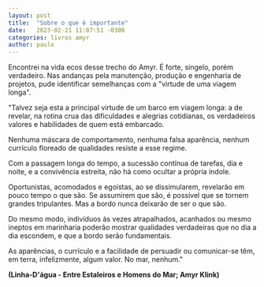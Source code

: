 ```yaml
---
layout: post
title:  "Sobre o que é importante"
date:   2023-02-21 11:07:51 -0300
categories: livros amyr
author: paulo
---
```

Encontrei na vida ecos desse trecho do Amyr. É forte, singelo, porém verdadeiro.
Nas andanças pela manutenção, produção e engenharia de projetos, pude identificar semelhanças com a "virtude de uma viagem longa".

"Talvez seja esta a principal virtude de um barco em viagem longa: a de revelar, na rotina crua das dificuldades e alegrias cotidianas, os verdadeiros valores e habilidades de quem está embarcado. 

Nenhuma máscara de comportamento, nenhuma falsa aparência, nenhum currículo floreado de qualidades resiste a esse regime.

Com a passagem longa do tempo, a sucessão contínua de tarefas, dia e noite, e a convivência estreita, não há como ocultar a própria índole.

Oportunistas, acomodados e egoístas, ao se dissimularem, revelarão em pouco tempo o que são. Se assumirem que são, é possível que se tornem grandes tripulantes. Mas a bordo nunca deixarão de ser o que são.

Do mesmo modo, indivíduos às vezes atrapalhados, acanhados ou mesmo ineptos em marinharia poderão mostrar qualidades verdadeiras que no dia a dia escondem, e que a bordo serão fundamentais.

As aparências, o currículo e a facilidade de persuadir ou comunicar-se têm, em terra, infelizmente, algum valor. No mar, nenhum."

**(Linha-D'água - Entre Estaleiros e Homens do Mar; Amyr Klink)**